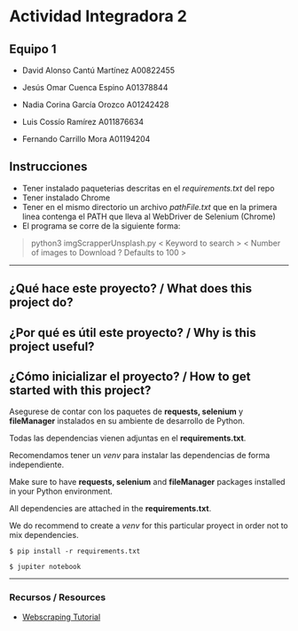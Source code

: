 # Actividad Integradora 2
## Equipo 1
- David Alonso Cantú Martínez   A00822455

- Jesús Omar Cuenca Espino      A01378844

- Nadia Corina García Orozco    A01242428

- Luis Cossío Ramírez           A011876634

- Fernando Carrillo Mora        A01194204

## Instrucciones

- Tener instalado paqueterias descritas en el *requirements.txt* del repo
- Tener instalado Chrome
- Tener en el mismo directorio un archivo *pathFile.txt* que en la primera linea contenga el PATH que lleva al WebDriver de Selenium (Chrome)
- El programa se corre de la siguiente forma:

> python3 imgScrapperUnsplash.py < Keyword to search > < Number of images to Download ? Defaults to 100 >

---

## ¿Qué hace este proyecto? / What does this project do?



## ¿Por qué es útil este proyecto? / Why is this project useful?


## ¿Cómo inicializar el proyecto? / How to get started with this project?
Asegurese de contar con los paquetes de **requests, selenium** y **fileManager** instalados en su ambiente de desarrollo de Python.

Todas las dependencias vienen adjuntas en el **requirements.txt**.

Recomendamos tener un *venv* para instalar las dependencias de forma independiente.


Make sure to have **requests, selenium** and **fileManager** packages installed in your Python environment.

All dependencies are attached in the **requirements.txt**.

We do recommend to create a *venv* for this particular proyect in order not to mix dependencies.

`$ pip install -r requirements.txt`

`$ jupiter notebook`

---

### Recursos / Resources
- [Webscraping Tutorial](https://realpython.com/beautiful-soup-web-scraper-python/)


